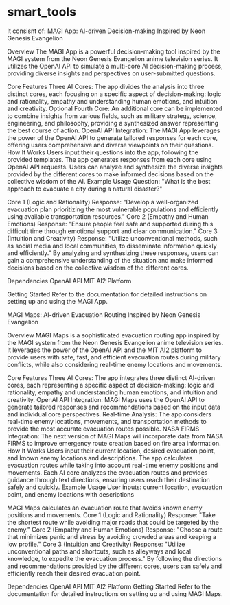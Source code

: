 # smart_tools
It consisnt of:
MAGI App: AI-driven Decision-making Inspired by Neon Genesis Evangelion

Overview
The MAGI App is a powerful decision-making tool inspired by the MAGI system from the Neon Genesis Evangelion anime television series. It utilizes the OpenAI API to simulate a multi-core AI decision-making process, providing diverse insights and perspectives on user-submitted questions.

Core Features
Three AI Cores: The app divides the analysis into three distinct cores, each focusing on a specific aspect of decision-making: logic and rationality, empathy and understanding human emotions, and intuition and creativity.
Optional Fourth Core: An additional core can be implemented to combine insights from various fields, such as military strategy, science, engineering, and philosophy, providing a synthesized answer representing the best course of action.
OpenAI API Integration: The MAGI App leverages the power of the OpenAI API to generate tailored responses for each core, offering users comprehensive and diverse viewpoints on their questions.
How It Works
Users input their questions into the app, following the provided templates.
The app generates responses from each core using OpenAI API requests.
Users can analyze and synthesize the diverse insights provided by the different cores to make informed decisions based on the collective wisdom of the AI.
Example Usage
Question: "What is the best approach to evacuate a city during a natural disaster?"

Core 1 (Logic and Rationality) Response: "Develop a well-organized evacuation plan prioritizing the most vulnerable populations and efficiently using available transportation resources."
Core 2 (Empathy and Human Emotions) Response: "Ensure people feel safe and supported during this difficult time through emotional support and clear communication."
Core 3 (Intuition and Creativity) Response: "Utilize unconventional methods, such as social media and local communities, to disseminate information quickly and efficiently."
By analyzing and synthesizing these responses, users can gain a comprehensive understanding of the situation and make informed decisions based on the collective wisdom of the different cores.

Dependencies
OpenAI API
MIT AI2 Platform

Getting Started
Refer to the documentation for detailed instructions on setting up and using the MAGI App.




MAGI Maps: AI-driven Evacuation Routing Inspired by Neon Genesis Evangelion

Overview
MAGI Maps is a sophisticated evacuation routing app inspired by the MAGI system from the Neon Genesis Evangelion anime television series. It leverages the power of the OpenAI API and the MIT AI2 platform to provide users with safe, fast, and efficient evacuation routes during military conflicts, while also considering real-time enemy locations and movements.

Core Features
Three AI Cores: The app integrates three distinct AI-driven cores, each representing a specific aspect of decision-making: logic and rationality, empathy and understanding human emotions, and intuition and creativity.
OpenAI API Integration: MAGI Maps uses the OpenAI API to generate tailored responses and recommendations based on the input data and individual core perspectives.
Real-time Analysis: The app considers real-time enemy locations, movements, and transportation methods to provide the most accurate evacuation routes possible.
NASA FIRMS Integration: The next version of MAGI Maps will incorporate data from NASA FIRMS to improve emergency route creation based on fire area information.
How It Works
Users input their current location, desired evacuation point, and known enemy locations and descriptions.
The app calculates evacuation routes while taking into account real-time enemy positions and movements.
Each AI core analyzes the evacuation routes and provides guidance through text directions, ensuring users reach their destination safely and quickly.
Example Usage
User inputs: current location, evacuation point, and enemy locations with descriptions

MAGI Maps calculates an evacuation route that avoids known enemy positions and movements.
Core 1 (Logic and Rationality) Response: "Take the shortest route while avoiding major roads that could be targeted by the enemy."
Core 2 (Empathy and Human Emotions) Response: "Choose a route that minimizes panic and stress by avoiding crowded areas and keeping a low profile."
Core 3 (Intuition and Creativity) Response: "Utilize unconventional paths and shortcuts, such as alleyways and local knowledge, to expedite the evacuation process."
By following the directions and recommendations provided by the different cores, users can safely and efficiently reach their desired evacuation point.

Dependencies
OpenAI API
MIT AI2 Platform
Getting Started
Refer to the documentation for detailed instructions on setting up and using MAGI Maps.
